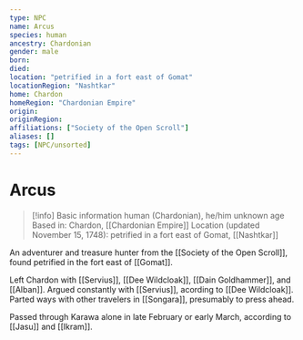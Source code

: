 ```yaml
---
type: NPC
name: Arcus
species: human
ancestry: Chardonian
gender: male
born: 
died: 
location: "petrified in a fort east of Gomat"
locationRegion: "Nashtkar"
home: Chardon
homeRegion: "Chardonian Empire"
origin:
originRegion:
affiliations: ["Society of the Open Scroll"]
aliases: []
tags: [NPC/unsorted]
---
```

# Arcus
>[!info] Basic information
>human (Chardonian), he/him
>unknown age
>Based in: Chardon, [[Chardonian Empire]]
>Location (updated November 15, 1748): petrified in a fort east of Gomat, [[Nashtkar]]

An adventurer and treasure hunter from the [[Society of the Open Scroll]], found petrified in the fort east of [[Gomat]]. 

Left Chardon with [[Servius]], [[Dee Wildcloak]], [[Dain Goldhammer]], and [[Alban]]. Argued constantly with [[Servius]], acording to [[Dee Wildcloak]]. Parted ways with other travelers in [[Songara]], presumably to press ahead. 

Passed through Karawa alone in late February or early March, according to [[Jasu]] and [[Ikram]].